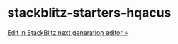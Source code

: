 # stackblitz-starters-hqacus

[Edit in StackBlitz next generation editor ⚡️](https://stackblitz.com/~/github.com/PandyaSmit/stackblitz-starters-hqacus)